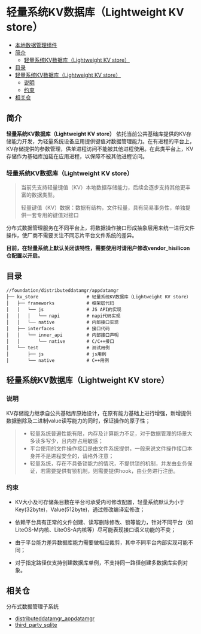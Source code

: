 # 轻量系统KV数据库（Lightweight KV store）<a name="ZH-CN_TOPIC_0000001124534865"></a>

-   [本地数据管理组件](../README_zh.md)
-   [简介](#section11660541593)
    -   [轻量系统KV数据库（Lightweight KV store）](#section762641474721)
-   [目录](#section161941989596)
-   [轻量系统KV数据库（Lightweight KV store）](#section762641474722)
    -   [说明](#section1944481420489)
    -   [约束](#section1944481420490)
-   [相关仓](#section1371113476307)

## 简介<a name="section11660541593"></a>

**轻量系统KV数据库（Lightweight KV store）** 依托当前公共基础库提供的KV存储能力开发，为轻量系统设备应用提供键值对数据管理能力。在有进程的平台上，KV存储提供的参数管理，供单进程访问不能被其他进程使用。在此类平台上，KV存储作为基础库加载在应用进程，以保障不被其他进程访问。

### 轻量系统KV数据库（Lightweight KV store）<a name="section762641474721"></a>

> 当前先支持轻量键值（KV）本地数据存储能力，后续会逐步支持其他更丰富的数据类型。
>
> 轻量键值（KV）数据：数据有结构，文件轻量，具有简易事务性，单独提供一套专用的键值对接口

分布式数据管理服务在不同平台上，将数据操作接口形成抽象层用来统一进行文件操作，使厂商不需要关注不同芯片平台文件系统的差异。

**目前，在轻量系统上默认关闭该特性，需要使用时请用户修改vendor_hisilicon仓配置以开启。**

## 目录<a name="section161941989596"></a>

```
//foundation/distributeddatamgr/appdatamgr
├── kv_store                  # 轻量系统KV数据库（Lightweight KV store）
│   ├── frameworks            # 框架层代码
│   │   └── js                # JS API的实现
│   │   │   └── napi          # napi代码实现
│   │   └── native            # 内部接口实现
│   ├── interfaces            # 接口代码
│   │   └── inner_api         # 内部接口声明
│   │       └── native        # C/C++接口
│   └── test                  # 测试用例
│       ├── js                # js用例
│       └── native            # C++用例
```

## 轻量系统KV数据库（Lightweight KV store）<a name="section762641474722"></a>

### 说明<a name="section1944481420489"></a>

KV存储能力继承自公共基础库原始设计，在原有能力基础上进行增强，新增提供数据删除及二进制value读写能力的同时，保证操作的原子性；

>- 轻量系统普遍性能有限，内存及计算能力不足，对于数据管理的场景大多读多写少，且内存占用敏感；
>- 平台使用的文件操作接口是由文件系统提供，一般来说文件操作接口本身并不是进程安全的，请格外注意；
>- 轻量系统，存在不具备锁能力的情况，不提供锁的机制，并发由业务保证，若需要提供有锁机制，则需要提供hook，由业务进行注册。
### 约束<a name="section1944481420490"></a>

- KV大小及可存储条目数在平台可承受内可修改配置，轻量系统默认为小于Key(32byte)，Value(512byte)，通过修改编译宏修改；

- 依赖平台具有正常的文件创建、读写删除修改、锁等能力，针对不同平台（如LiteOS-M内核、LiteOS-A内核等）尽可能表现接口语义功能的不变；

- 由于平台能力差异数据库能力需要做相应裁剪，其中不同平台内部实现可能不同；

- 对于指定路径仅支持创建数据库单例，不支持同一路径创建多数据库实例对象。

## 相关仓<a name="section1371113476307"></a>

分布式数据管理子系统

- [distributeddatamgr\_appdatamgr](https://gitee.com/openharmony/distributeddatamgr_appdatamgr)
- [third\_party\_sqlite](https://gitee.com/openharmony/third_party_sqlite)